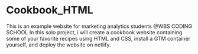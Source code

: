 # Cookbook_HTML
This is an example website for marketing analytics students @WBS CODING SCHOOL
In this solo project, i will create a cookbook website containing some of your favorite recipes using HTML and CSS, install a GTM container yourself, and deploy the website on netlify.
